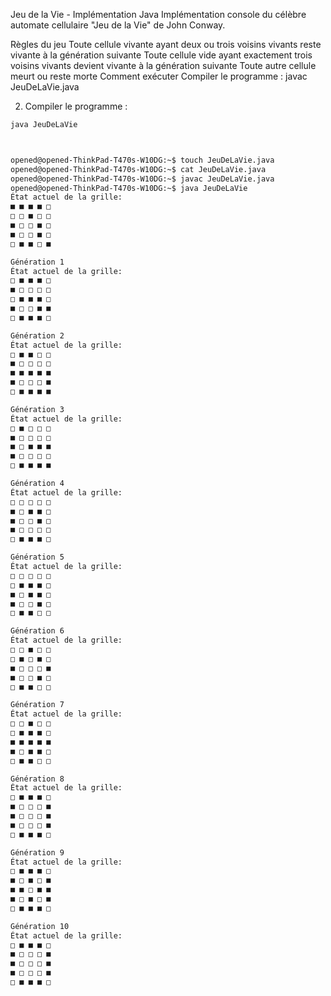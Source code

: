Jeu de la Vie - Implémentation Java
Implémentation console du célèbre automate cellulaire "Jeu de la Vie" de John Conway.

Règles du jeu
Toute cellule vivante ayant deux ou trois voisins vivants reste vivante à la génération suivante
Toute cellule vide ayant exactement trois voisins vivants devient vivante à la génération suivante
Toute autre cellule meurt ou reste morte
Comment exécuter
Compiler le programme :
javac JeuDeLaVie.java

2. Compiler le programme :
```bash
java JeuDeLaVie



opened@opened-ThinkPad-T470s-W10DG:~$ touch JeuDeLaVie.java
opened@opened-ThinkPad-T470s-W10DG:~$ cat JeuDeLaVie.java
opened@opened-ThinkPad-T470s-W10DG:~$ javac JeuDeLaVie.java
opened@opened-ThinkPad-T470s-W10DG:~$ java JeuDeLaVie
État actuel de la grille:
■ ■ ■ ■ □ 
□ □ ■ □ □ 
■ □ □ ■ □ 
■ □ □ ■ □ 
□ ■ ■ □ ■ 

Génération 1
État actuel de la grille:
□ ■ ■ ■ □ 
■ □ □ □ □ 
□ ■ ■ ■ □ 
■ □ □ ■ ■ 
□ ■ ■ ■ □ 

Génération 2
État actuel de la grille:
□ ■ ■ □ □ 
■ □ □ □ □ 
■ ■ ■ ■ ■ 
■ □ □ □ ■ 
□ ■ ■ ■ ■ 

Génération 3
État actuel de la grille:
□ ■ □ □ □ 
■ □ □ □ □ 
■ □ ■ ■ ■ 
■ □ □ □ □ 
□ ■ ■ ■ ■ 

Génération 4
État actuel de la grille:
□ □ □ □ □ 
■ □ ■ ■ □ 
■ □ □ ■ □ 
■ □ □ □ □ 
□ ■ ■ ■ □ 

Génération 5
État actuel de la grille:
□ □ □ □ □ 
□ ■ ■ ■ □ 
■ □ ■ ■ □ 
■ □ □ ■ □ 
□ ■ ■ □ □ 

Génération 6
État actuel de la grille:
□ □ ■ □ □ 
□ ■ □ ■ □ 
■ □ □ □ ■ 
■ □ □ ■ □ 
□ ■ ■ □ □ 

Génération 7
État actuel de la grille:
□ □ ■ □ □ 
□ ■ ■ ■ □ 
■ ■ ■ ■ ■ 
■ □ ■ ■ □ 
□ ■ ■ □ □ 

Génération 8
État actuel de la grille:
□ ■ ■ ■ □ 
■ □ □ □ ■ 
■ □ □ □ ■ 
■ □ □ □ ■ 
□ ■ ■ ■ □ 

Génération 9
État actuel de la grille:
□ ■ ■ ■ □ 
■ □ ■ □ ■ 
■ ■ □ ■ ■ 
■ □ ■ □ ■ 
□ ■ ■ ■ □ 

Génération 10
État actuel de la grille:
□ ■ ■ ■ □ 
■ □ □ □ ■ 
■ □ □ □ ■ 
■ □ □ □ ■ 
□ ■ ■ ■ □ 
